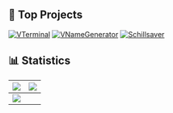 <h2>🧾 Top Projects</h2>


[![VTerminal](https://github-readme-stats.vercel.app/api/pin/?username=Valkryst&repo=VTerminal&theme=dracula)](https://github.com/Valkryst/VTerminal)
[![VNameGenerator](https://github-readme-stats.vercel.app/api/pin/?username=Valkryst&repo=VNameGenerator&theme=dracula)](https://github.com/Valkryst/VNameGenerator)
[![Schillsaver](https://github-readme-stats.vercel.app/api/pin/?username=Valkryst&repo=Schillsaver&theme=dracula)](https://github.com/Valkryst/Schillsaver)

<h2>📊 Statistics</h2>

|<img src="https://github-readme-streak-stats.herokuapp.com/?user=Valkryst&theme=tokyonight">|<img src="https://github-readme-stats.vercel.app/api?username=Valkryst&show_icons=true&hide_border=true&theme=tokyonight">|
|:-:|:-:|
|<img src="https://github-readme-stats.vercel.app/api/top-langs/?username=Valkryst&layout=compact&theme=tokyonight">||
